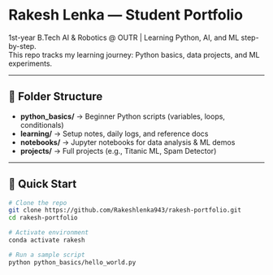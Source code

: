 # Rakesh Lenka — Student Portfolio  

1st-year B.Tech AI & Robotics @ OUTR | Learning Python, AI, and ML step-by-step.  
This repo tracks my learning journey: Python basics, data projects, and ML experiments.

---

## 📂 Folder Structure
- **python_basics/** → Beginner Python scripts (variables, loops, conditionals)
- **learning/** → Setup notes, daily logs, and reference docs
- **notebooks/** → Jupyter notebooks for data analysis & ML demos
- **projects/** → Full projects (e.g., Titanic ML, Spam Detector)

---

## 🚀 Quick Start
```bash
# Clone the repo
git clone https://github.com/Rakeshlenka943/rakesh-portfolio.git
cd rakesh-portfolio

# Activate environment
conda activate rakesh

# Run a sample script
python python_basics/hello_world.py

